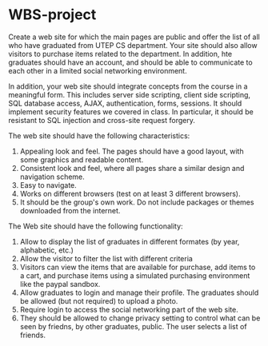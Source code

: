 # WBS-project
Create a web site for which the main pages are public and offer the list of all who have graduated from UTEP CS department. Your site should also allow visitors to purchase items related to the department. In addition, hte graduates should have an account, and should be able to communicate to each other in a limited social networking environment.

In addition, your web site should integrate concepts from the course in a meaningful form. This includes server side scripting, client side scripting, SQL database access, AJAX, authentication, forms, sessions. It should implement security features we covered in class. In particular, it should be resistant to SQL injection and cross-site request forgery.

The web site should have the following characteristics:

1. Appealing look and feel. The pages should have a good layout, with some graphics and readable content.
2. Consistent look and feel, where all pages share a similar design and navigation scheme.
3. Easy to navigate.
4. Works on different browsers (test on at least 3 different browsers).
5. It should be the group's own work. Do not include packages or themes downloaded from the internet.

The Web site should have the following functionality:

1. Allow to display the list of graduates in different formates (by year, alphabetic, etc.)
2. Allow the visitor to filter the list with different criteria
3. Visitors can view the items that are available for purchase, add items to a cart, and purchase items using a simulated purchasing environment like the paypal sandbox.
4. Allow graduates to login and manage their profile. The graduates should be allowed (but not required) to upload a photo.
5. Require login to access the social networking part of the web site.
6. They should be allowed to change privacy setting to control what can be seen by friedns, by other graduates, public. The user selects a list of friends.

